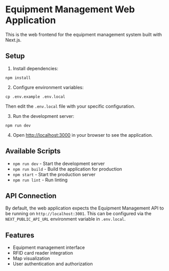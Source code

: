 # Equipment Management Web Application

This is the web frontend for the equipment management system built with Next.js.

## Setup

1. Install dependencies:
```
npm install
```

2. Configure environment variables:
```
cp .env.example .env.local
```
Then edit the `.env.local` file with your specific configuration.

3. Run the development server:
```
npm run dev
```

4. Open [http://localhost:3000](http://localhost:3000) in your browser to see the application.

## Available Scripts

- `npm run dev` - Start the development server
- `npm run build` - Build the application for production
- `npm start` - Start the production server
- `npm run lint` - Run linting

## API Connection

By default, the web application expects the Equipment Management API to be running on `http://localhost:3001`. 
This can be configured via the `NEXT_PUBLIC_API_URL` environment variable in `.env.local`.

## Features

- Equipment management interface
- RFID card reader integration
- Map visualization
- User authentication and authorization 